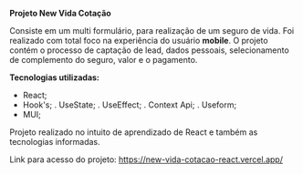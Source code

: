 **Projeto New Vida Cotação**

Consiste em um multi formulário, para realização de um seguro de vida.
Foi realizado com total foco na experiência do usuário **mobile**.
O projeto contém o processo de captação de lead, dados pessoais, selecionamento de complemento do seguro, valor e o pagamento.

**Tecnologias utilizadas:**
- React;
- Hook's;
    . UseState;
    . UseEffect;
    . Context Api;
    . Useform;
- MUI;


Projeto realizado no intuito de aprendizado de React e também as tecnologias informadas.

Link para acesso do projeto:
https://new-vida-cotacao-react.vercel.app/
